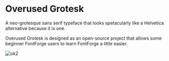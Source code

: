 # Overused Grotesk
A neo-grotesque sans serif typeface that looks spetacularly like a Helvetica alternative because it is one.

Overused Grotesk is designed as an open-source project that allows some beginner FontForge users to learn FontForge a little easier.

![ok2](https://github.com/RandomMaerks/Overused-Grotesk/assets/109415614/e5a8dff6-714a-4720-b60e-153d49000859)
